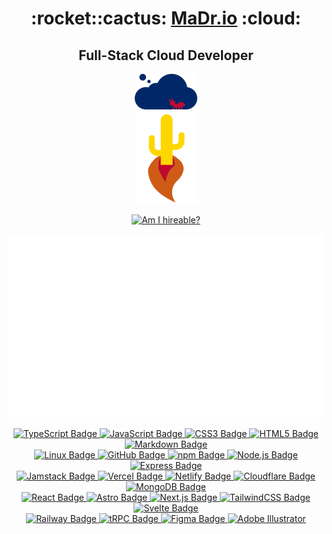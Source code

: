 <h1 align="center" id="-rocket-cactus-madr-io-https-madr-io-cloud-">:rocket::cactus: <a href="https://MaDr.io">MaDr.io</a> :cloud: </h1>
<h2 align="center" id="full-stack-cloud-developer">Full-Stack Cloud Developer</h2>
<p align="center">
  <a target="_blank" href="https://matthewdrish.com">
    <img src="https://github.com/MaDrCloudDev/projectsImages/raw/master/MaDrLogo.svg">
  </a>
</p>
<p align="center">
  <a target="_blank" href="https://matthewdrish.com">
    <img src="https://camo.githubusercontent.com/ff7a385945142681b89aaf11bd0e9792e6a1bb9b9daf3e155275b1ebfe334b7d/68747470733a2f2f63646e2e7261776769742e636f6d2f6869656e64762f6869726561626c652f6d61737465722f7374796c65732f64656661756c742f7965732e737667" alt="Am I hireable?">
  </a>
</p>
<p align="center">
  <a href="https://raw.githubusercontent.com/MaDrCloudDev/github-stats/master/generated/languages.svg#gh-dark-mode-only">
    <img src="https://raw.githubusercontent.com/MaDrCloudDev/github-stats/master/generated/languages.svg#gh-dark-mode-only" alt="" />
  </a>
</p>
<p align="center">
  <a href="https://www.typescriptlang.org/">
    <img src="https://img.shields.io/badge/TypeScript-3178C6?logo=typescript&amp;logoColor=fff&amp;style=plastic" alt="TypeScript Badge" />
  </a>
  <a href="https://www.javascript.com/">
    <img src="https://img.shields.io/badge/JavaScript-F7DF1E?logo=javascript&amp;logoColor=000&amp;style=plastic" alt="JavaScript Badge" />
  </a>
  <a href="https://www.w3.org/Style/CSS/Overview.en.html">
    <img src="https://img.shields.io/badge/CSS3-1572B6?logo=css3&amp;logoColor=fff&amp;style=plastic" alt="CSS3 Badge" />
  </a>
  <a href="https://html.spec.whatwg.org/multipage/">
    <img src="https://img.shields.io/badge/HTML5-E34F26?logo=html5&amp;logoColor=fff&amp;style=plastic" alt="HTML5 Badge" />
  </a>
  <a href="https://docs.github.com/en/get-started/writing-on-github/getting-started-with-writing-and-formatting-on-github/basic-writing-and-formatting-syntax">
    <img src="https://img.shields.io/badge/Markdown-000?logo=markdown&amp;logoColor=fff&amp;style=plastic" alt="Markdown Badge" />
  </a>
  <br />
  <a href="https://www.linux.org/">
    <img src="https://img.shields.io/badge/Linux-FCC624?logo=linux&amp;logoColor=000&amp;style=plastic" alt="Linux Badge" />
  </a>
  <a href="https://github.com/">
    <img src="https://img.shields.io/badge/GitHub-181717?logo=github&amp;logoColor=fff&amp;style=plastic" alt="GitHub Badge" />
  </a>
  <a href="https://www.npmjs.com/">
    <img src="https://img.shields.io/badge/npm-CB3837?logo=npm&amp;logoColor=fff&amp;style=plastic" alt="npm Badge" />
  </a>
  <a href="https://nodejs.org/en/">
    <img src="https://img.shields.io/badge/Node.js-393?logo=nodedotjs&amp;logoColor=fff&amp;style=plastic" alt="Node.js Badge" />
  </a>
    <a href="https://expressjs.com/">
    <img src="https://img.shields.io/badge/Express-000?logo=express&amp;logoColor=fff&amp;style=plastic" alt="Express Badge" />
  </a>
  <br />
  <a href="https://jamstack.org/">
    <img src="https://img.shields.io/badge/Jamstack-F0047F?logo=jamstack&amp;logoColor=fff&amp;style=plastic" alt="Jamstack Badge" />
  </a>
  <a href="https://vercel.com/">
    <img src="https://img.shields.io/badge/Vercel-000?logo=vercel&amp;logoColor=fff&amp;style=plastic" alt="Vercel Badge" />
  </a>
  <a href="https://www.netlify.com/">
    <img src="https://img.shields.io/badge/Netlify-00C7B7?logo=netlify&amp;logoColor=fff&amp;style=plastic" alt="Netlify Badge" />
  </a>
  <a href="https://www.cloudflare.com/">
    <img src="https://img.shields.io/badge/Cloudflare-F38020?logo=cloudflare&amp;logoColor=fff&amp;style=plastic" alt="Cloudflare Badge" />
  </a>
  <a href="https://www.mongodb.com/">
    <img src="https://img.shields.io/badge/MongoDB-47A248?logo=mongodb&amp;logoColor=fff&amp;style=plastic" alt="MongoDB Badge" />
  </a>
  <br />
  <a href="https://reactjs.org/">
    <img src="https://img.shields.io/badge/React-61DAFB?logo=react&amp;logoColor=000&amp;style=plastic" alt="React Badge" />
  </a>
  <a href="https://astro.build/">
    <img src="https://img.shields.io/badge/Astro-FF5D01?logo=astro&amp;logoColor=fff&amp;style=plastic" alt="Astro Badge" />
  </a>
  <a href="https://nextjs.org/">
    <img src="https://img.shields.io/badge/Next.js-000?logo=nextdotjs&amp;logoColor=fff&amp;style=plastic" alt="Next.js Badge" />
  </a>
  <a href="https://tailwindcss.com/">
    <img src="https://img.shields.io/badge/Tailwind%20CSS-06B6D4?logo=tailwindcss&logoColor=fff&style=plastic" alt="TailwindCSS Badge" />
  </a>
  <a href="https://svelte.dev/">
    <img src="https://img.shields.io/badge/Svelte-FF3E00?logo=svelte&amp;logoColor=fff&amp;style=plastic" alt="Svelte Badge" />
  </a>
 <br>
 <a href="https://railway.app/">
    <img src="https://img.shields.io/badge/Railway-0B0D0E?logo=railway&logoColor=fff&style=plastic" alt="Railway Badge" />
  </a>
  <a href="https://trpc.io/">
    <img src="https://img.shields.io/badge/tRPC-2596BE?logo=trpc&amp;logoColor=fff&amp;style=plastic" alt="tRPC Badge" />
  </a>
  <a href="https://figma.com/">
    <img src="https://img.shields.io/badge/Figma-F24E1E?logo=figma&amp;logoColor=fff&amp;style=plastic" alt="Figma Badge" />
  </a>
  <a href="https://www.adobe.com/products/illustrator.html">
    <img src="https://img.shields.io/badge/Adobe%20Illustrator-FF9A00?logo=adobeillustrator&amp;logoColor=fff&amp;style=plastic" alt="Adobe Illustrator" />
  </a>
 </p>

